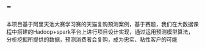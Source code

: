 # -
本项目基于阿里天池大赛学习赛的天猫复购预测案例，基于赛题，我们在大数据课程中搭建的Hadoop+spark平台上进行项目设计实现，通过运用预测模型算法，分析挖掘所提供的数据，预测消费者会复购，成为忠实、粘性客户的可能

